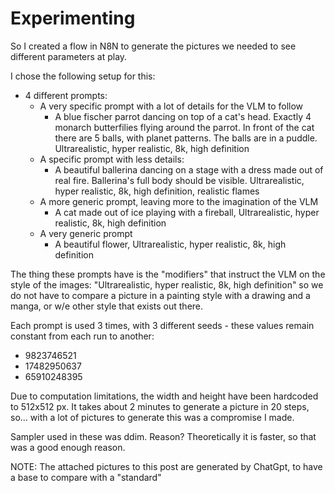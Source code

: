 # Experimenting

So I created a flow in N8N to generate the pictures we needed to see different parameters at play. 

I chose the following setup for this:
- 4 different prompts:
  - A very specific prompt with a lot of details for the VLM to follow
    - A blue fischer parrot dancing on top of a cat's head. Exactly 4 monarch butterfilies flying around the parrot. In front of the cat there are 5 balls, with planet patterns. The balls are in a puddle. Ultrarealistic, hyper realistic, 8k, high definition
  - A specific prompt with less details:
    - A beautiful ballerina dancing on a stage with a dress made out of real fire. Ballerina's full body should be visible. Ultrarealistic, hyper realistic, 8k, high definition, realistic flames
  - A more generic prompt, leaving more to the imagination of the VLM
    - A cat made out of ice playing with a fireball, Ultrarealistic, hyper realistic, 8k, high definition
  - A very generic prompt
    - A beautiful flower,  Ultrarealistic, hyper realistic, 8k, high definition

The thing these prompts have is the "modifiers" that instruct the VLM on the style of the images: "Ultrarealistic, hyper realistic, 8k, high definition" so we do not have to compare a picture in a painting style with a drawing and a manga, or w/e other style that exists out there.


Each prompt is used 3 times, with 3 different seeds - these values remain constant from each run to another:
- 9823746521
- 17482950637
- 65910248395

Due to computation limitations, the width and height have been hardcoded to 512x512 px. It takes about 2 minutes to generate a picture in 20 steps, so... with a lot of pictures to generate this was a compromise I made.

Sampler used in these was ddim. Reason? Theoretically it is faster, so that was a good enough reason. 

NOTE: The attached pictures to this post are generated by ChatGpt, to have a base to compare with a "standard" 